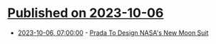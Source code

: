 # [Published on 2023-10-06](index.md)

* [2023-10-06, 07:00:00](https://science.slashdot.org/story/23/10/06/0011224/prada-to-design-nasas-new-moon-suit?utm_source=rss1.0mainlinkanon&utm_medium=feed) - [Prada To Design NASA's New Moon Suit](https://science.slashdot.org/story/23/10/06/0011224/prada-to-design-nasas-new-moon-suit?utm_source=rss1.0mainlinkanon&utm_medium=feed)
